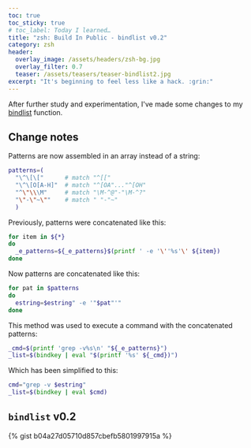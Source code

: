 ```yaml
---
toc: true
toc_sticky: true
# toc_label: Today I learned…
title: "zsh: Build In Public - bindlist v0.2"
category: zsh
header:
  overlay_image: /assets/headers/zsh-bg.jpg
  overlay_filter: 0.7
  teaser: /assets/teasers/teaser-bindlist2.jpg
excerpt: "It's beginning to feel less like a hack. :grin:"
---
```


After further study and experimentation, I've made some changes to my [bindlist](/zsh/bindlist/) function.

## Change notes

Patterns are now assembled in an array instead of a string:

```zsh
patterns=(
  "\^\[\["      # match "^[["
  "\^\[O[A-H]"  # match "^[OA"..."^[OH"
  "^\"\\\M"     # match "\M-^@"-"\M-^?"
  "\"-\"~\""    # match " "-"~"
  )
```

Previously, patterns were concatenated like this:

```zsh
for item in ${*}
do
  _e_patterns=${_e_patterns}$(printf ' -e '\''%s'\' ${item})
done
```

Now patterns are concatenated like this:

```zsh
for pat in $patterns
do
  estring=$estring" -e '"$pat"'"
done
```

This method was used to execute a command with the concatenated patterns:

```zsh
_cmd=$(printf 'grep -v%s\n' "${_e_patterns}")
_list=$(bindkey | eval "$(printf '%s' ${_cmd})")
```

Which has been simplified to this:

```zsh
cmd="grep -v $estring"
_list=$(bindkey | eval $cmd)

```

## `bindlist` v0.2

{% gist b04a27d05710d857cbefb5801997915a %}


